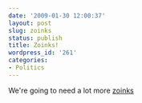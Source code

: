 ```yaml
---
date: '2009-01-30 12:00:37'
layout: post
slug: zoinks
status: publish
title: Zoinks!
wordpress_id: '261'
categories:
- Politics
---
```


We're going to need a lot more [zoinks](http://www.mint.com/blog/finance-core/a-visual-guide-to-the-financial-crisis-unemployment-rates/)
